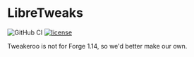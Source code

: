 # LibreTweaks

![GitHub CI](https://github.com/Krantz-XRF/LibreTweaks/workflows/GitHub%20CI/badge.svg)
[![license](https://img.shields.io/badge/license-AGPL--v3.0-blueviolet)](https://www.gnu.org/licenses/agpl-3.0.html)

Tweakeroo is not for Forge 1.14, so we'd better make our own.
